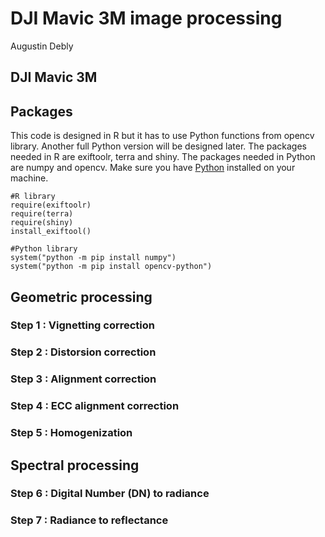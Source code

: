# DJI Mavic 3M image processing
Augustin Debly

## DJI Mavic 3M

## Packages
This code is designed in R but it has to use Python functions from opencv library. Another full Python version will be designed later. The packages needed in R are exiftoolr, terra and shiny. The packages needed in Python are numpy and opencv. Make sure you have [Python](https://www.python.org/) installed on your machine.

```{r}
#R library
require(exiftoolr)
require(terra)
require(shiny)
install_exiftool()

#Python library
system("python -m pip install numpy")
system("python -m pip install opencv-python")
```

## Geometric processing
### Step 1 : Vignetting correction

### Step 2 : Distorsion correction

### Step 3 : Alignment correction

### Step 4 : ECC alignment correction

### Step 5 : Homogenization

## Spectral processing

### Step 6 : Digital Number (DN) to radiance

### Step 7 : Radiance to reflectance
